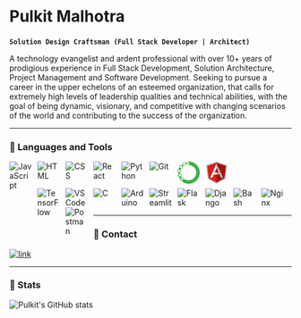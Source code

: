 # Pulkit Malhotra

**`Solution Design Craftsman (Full Stack Developer | Architect)`**

A technology evangelist and ardent professional with over 10+ years of prodigious experience in Full Stack Development, Solution Architecture, Project Management and Software Development. Seeking to pursue a career in the upper echelons of an esteemed organization, that calls for extremely high levels of leadership qualities and technical abilities, with the goal of being dynamic, visionary, and competitive with changing scenarios of the world and contributing to the success of the organization.

---

### 🧰 Languages and Tools

<img align="left" alt="JavaScript" width="40px" style="padding-right:10px;" src="https://cdn.jsdelivr.net/gh/devicons/devicon/icons/javascript/javascript-original.svg">
<img align="left" alt="HTML" width="40px" style="padding-right:10px;" src="https://cdn.jsdelivr.net/gh/devicons/devicon/icons/html5/html5-plain.svg" />
<img align="left" alt="CSS" width="40px" style="padding-right:10px;" src="https://cdn.jsdelivr.net/gh/devicons/devicon/icons/css3/css3-plain.svg"/>
<img align="left" alt="React" width="40px" style="padding-right:10px;" src="https://cdn.jsdelivr.net/gh/devicons/devicon/icons/react/react-original.svg" />
<img align="left" alt="Python" width="40px" style="padding-right:10px;" src="https://cdn.jsdelivr.net/gh/devicons/devicon/icons/python/python-original.svg"/>
<img align="left" alt="Git" width="40px" style="padding-right:10px;" src="https://cdn.jsdelivr.net/gh/devicons/devicon/icons/git/git-original.svg" />
<img align="left" alt="Figma" width="40px" style="padding-right:10px;" src="https://github.com/devicons/devicon/blob/v2.16.0/icons/anaconda/anaconda-original.svg"/>
<img align="left" alt="Figma" width="40px" style="padding-right:10px;" src="https://github.com/devicons/devicon/blob/v2.16.0/icons/angularjs/angularjs-original.svg"/>

<br><br/>

<img align="left" alt="TensorFlow" width="40px" style="padding-right:10px;" src="https://www.vectorlogo.zone/logos/tensorflow/tensorflow-icon.svg"/>
<img align="left" alt="VSCode" width="40px" style="padding-right:10px;" src="https://cdn.jsdelivr.net/gh/devicons/devicon/icons/vscode/vscode-original.svg"/>
<img align="left" alt="C" width="40px" style="padding-right:10px;" src="https://cdn.jsdelivr.net/gh/devicons/devicon/icons/c/c-original.svg"/>
<img align="left" alt="Arduino" width="40px" style="padding-right:10px;" src="https://cdn.jsdelivr.net/gh/devicons/devicon/icons/arduino/arduino-original.svg" />
<img align="left" alt="Streamlit" width="40px" style="padding-right:10px;" src="https://cdn.jsdelivr.net/gh/devicons/devicon/icons/streamlit/streamlit-original.svg" />
<img align="left" alt="Flask" width="40px" style="padding-right:10px;" src="https://cdn.jsdelivr.net/gh/devicons/devicon/icons/flask/flask-original.svg" />
<img align="left" alt="Django" width="40px" style="padding-right:10px;" src="https://cdn.jsdelivr.net/gh/devicons/devicon/icons/django/django-plain.svg">
<img align="left" alt="Bash" width="40px" style="padding-right:10px;" src="https://cdn.jsdelivr.net/gh/devicons/devicon/icons/bash/bash-original.svg"/>
<img align="left" alt="Nginx" width="40px" style="padding-right:10px;" src="https://cdn.jsdelivr.net/gh/devicons/devicon/icons/nginx/nginx-original.svg"/>
<img align="left" alt="Postman" width="40px" style="padding-right:10px;" src="https://cdn.jsdelivr.net/gh/devicons/devicon/icons/postman/postman-original.svg" />
<br><br/>

---

### 💬 Contact

<a href="https://www.linkedin.com/in/malhotra-pulkit/" rel="nofollow">
    <img src="https://img.shields.io/badge/LinkedIn-0077B5?style=for-the-badge&logo=linkedin&logoColor=white" alt="link" style="max-width: 100%;">
</a>

---

### 🔰 Stats

![Pulkit's GitHub stats](https://github-readme-stats.vercel.app/api?username=pulkit-mlhtr&show_icons=true&theme=ocean_dark)
